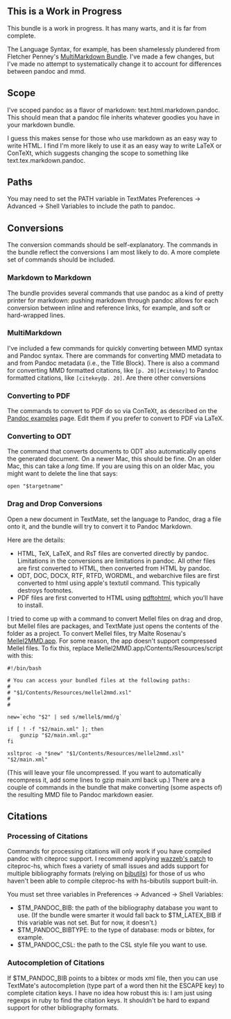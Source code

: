 ## This is a Work in Progress ##

This bundle is a work in progress. It has many warts, and it is far from complete.

The Language Syntax, for example, has been shamelessly plundered from Fletcher Penney's [MultiMarkdown Bundle](http://fletcherpenney.net/multimarkdown/multimarkdown_bundle_for_textm/). I've made a few changes, but I've made no attempt to systematically change it to account for differences between pandoc and mmd.

## Scope ##

I've scoped pandoc as a flavor of markdown: text.html.markdown.pandoc. This should mean that a pandoc file inherits whatever goodies you have in your markdown bundle. 

I guess this makes sense for those who use markdown as an easy way to write HTML. I find I'm more likely to use it as an easy way to write LaTeX or ConTeXt, which suggests changing the scope to something like text.tex.markdown.pandoc.

## Paths ##

You may need to set the PATH variable in TextMates Preferences -> Advanced -> Shell Variables to include the path to pandoc.

## Conversions

The conversion commands should be self-explanatory. The commands in the bundle reflect the conversions I am most likely to do. A more complete set of commands should be included.

### Markdown to Markdown ###

The bundle provides several commands that use pandoc as a kind of pretty printer for markdown: pushing markdown through pandoc allows for each conversion between inline and reference links, for example, and soft or hard-wrapped lines.

### MultiMarkdown ###

I've included a few commands for quickly converting between MMD syntax and Pandoc syntax. There are commands for converting MMD metadata to and from Pandoc metadata (i.e., the Title Block). There is also a command for converting MMD formatted citations, like `[p. 20][#citekey]` to Pandoc formatted citations, like `[citekey@p. 20]`. Are there other conversions

### Converting to PDF ###

The commands to convert to PDF do so via ConTeXt, as described on the [Pandoc examples](http://johnmacfarlane.net/pandoc/examples.html) page. Edit them if you prefer to convert to PDF via LaTeX.

### Converting to ODT ###

The command that converts documents to ODT also automatically opens the generated document. On a newer Mac, this should be fine. On an older Mac, this can take a *long* time. If you are using this on an older Mac, you might want to delete the line that says:

    open "$targetname"

### Drag and Drop Conversions ###

Open a new document in TextMate, set the language to Pandoc, drag a file onto it, and the bundle will try to convert it to Pandoc Markdown.

Here are the details:

+   HTML, TeX, LaTeX, and RsT files are converted directly by pandoc. Limitations in the conversions are limitations in pandoc. All other files are first converted to HTML, then converted from HTML by pandoc. 
+   ODT, DOC, DOCX, RTF, RTFD, WORDML, and webarchive files are first converted to html using apple's textutil command. This typically destroys footnotes.
+   PDF files are first converted to HTML using [pdftohtml](http://pdftohtml.sourceforge.ne,t/), which you'll have to install.

I tried to come up with a command to convert Mellel files on drag and drop, but Mellel files are packages, and TextMate just opens the contents of the folder as a project. To convert Mellel files, try Malte Rosenau's [Mellel2MMD.app](http://wwwuser.gwdg.de/~mrosena/). For some reason, the app doesn't support compressed Mellel files. To fix this, replace Mellel2MMD.app/Contents/Resources/script with this:

    #!/bin/bash

    # You can access your bundled files at the following paths:
    #
    # "$1/Contents/Resources/mellel2mmd.xsl"
    #
    #

    new=`echo "$2" | sed s/mellel$/mmd/g`

    if [ ! -f "$2/main.xml" ]; then 
    	gunzip "$2/main.xml.gz"
    fi

    xsltproc -o "$new" "$1/Contents/Resources/mellel2mmd.xsl" "$2/main.xml"

(This will leave your file uncompressed. If you want to automatically recompress it, add some lines to gzip main.xml back up.) There are a couple of commands in the bundle that make converting (some aspects of) the resulting MMD file to Pandoc markdown easier.

## Citations ##

### Processing of Citations ###

Commands for processing citations will only work if you have compiled pandoc with citeproc support. I recommend applying [wazzeb's patch](http://code.google.com/p/citeproc-hs/issues/detail?id=4)  to citeproc-hs, which fixes a variety of small issues and adds support for multiple bibliography formats (relying on  [bibutils](http://www.scripps.edu/~cdputnam/software/bibutils/)) for those of us who haven't been able to compile citeproc-hs with hs-bibutils support built-in.

You must set three variables in Preferences -> Advanced -> Shell Variables:

+   $TM\_PANDOC\_BIB: the path of the bibliography database you want to use. (If the bundle were smarter it would fall back to $TM\_LATEX\_BIB if this variable was not set. But for now, it doesn't.)
+   $TM\_PANDOC\_BIBTYPE: to the type of database: mods or bibtex, for example. 
+   $TM\_PANDOC\_CSL: the path to the CSL style file you want to use.

### Autocompletion of Citations ###

If $TM\_PANDOC\_BIB points to a bibtex or mods xml file, then you can use TextMate's autocompletion (type part of a word then hit the ESCAPE key) to complete citation keys. I have no idea how robust this is: I am just using regexps in ruby to find the citation keys. It shouldn't be hard to expand support for other bibliography formats.
